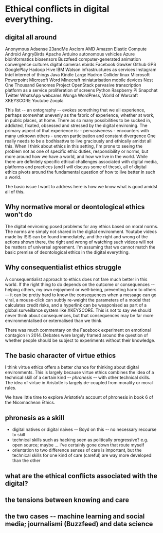 # Ethical conflicts in digital everything. 

## digital all around

 Anonymous
 Adsense
 23andMe
 Axciom
 AMD
 Amazon Elastic Compute
 Android
 AngryBirds
 Apache
 Arduino
 autonomous vehicles
 Azure
 bioinformatics
 biosensors
 Buzzfeed
 computer-generated animation
 convergence cultures
 digital cameras
 ebirds
 Facebook
 Gawker
 Github
 GPS
 GooglePlay
 Hadoop
 Hive
 IBM Watson
 infrastructures as services
 Instagram
 Intel
 internet of things
 Java
 Kindle
 Large Hadron Collider
 linux
 Microsoft Powerpoint
 Microsoft Word
 Minecraft
 miniaturisation
 mobile devices
 Nest
 One Thousand Genomes Project
 OpenStack
 pervasive transcription
 platform as a service
 proliferation of screens
 Python
 Raspberry Pi
 Snapchat
 Twitter
 WhatsApp
 webcams
 Wonga
 WordPress, 
 World of Warcraft
 XKEYSCORE
 Youtube
 Zoopla

This list -- an ontography --  evokes something that we all experience, perhaps somewhat unevenly as the fabric of experience, whether at work, in public places, at home. There as so many possibilities to be sucked in, addicted, fixated, obsessed and stressed by the digital environing. The primary aspect of that experience is:
    - pervasiveness
    - encounters with many unknown others
    - uneven participation and constant divergence
One really needs to be a bodhisattva to live graciously and ethically amidst all this. 
When I think about ethics in this setting, I'm prone to seeing the problem not as one of specific ethic duties, responsibility or norms, but more around how we have a world, and how we live in the world. While there are definitely specific ethical challenges associated with digital media, platforms and practices (and I will discuss some of these), all of digital ethics pivots around the fundamental question of how to live better in such a world. 

The basic issue I want to address here is how we know what is good amidst all of this. 

## Why normative moral or deontological ethics won't do

The digital environing posed problems for any ethics based on moral norms. The norms are simply not shared in the digital environment. Youtube videos made by ISIS can be found immediately, and the right and wrong of the actions shown there, the right and wrong of watching such videos will not be matters of universal agreement. I'm assuming that we cannot match the basic premise of deontological ethics in the digital everything.   

## Why consequentialist ethics struggle

A consequentialist approach to ethics does not fare much better in this world. If the right thing to do depends on the outcome or consequences -- helping others, my own enjoyment or well-being, preventing harm to others -- it can be pretty hard to know the consequences when a message can go viral,  a mouse-click can subtly re-weight the parameters of a model that  calculates credit risks, and a hyperlink can be weaponised as part of a global surveillance system like XKEYSCORE. This is not to say we should never think about consequences, but that consequences may be far more environmentalised or externalised than we think.    

There was much commentary on the Facebook experiment on emotional contagion in 2014. Debates were largely framed around the question of whether people should be subject to experiments without their knowledge. 

## The basic character of virtue ethics

I think virtue ethics offers a better chance for thinking about digital environments. This is largely because virtue ethics combines the idea of a technical skill of a certain kind  -- *phronesis* -- with other technical skills. The idea of virtue in Aristotle is largely de-coupled from morality or moral rules.  

We have little time to explore Aristotle's account of phronesis in book 6 of the Nicomachean Ethics. 


## phronesis as a skill

- digital natives or digital naives -- Boyd on this -- no necessary recourse to skill
- technical skills such as hacking seen as politically progressive? e.g. open source; maybe ... I've certainly gone down that route myself
- orientation to two difference senses of care is important, but the technical skills for one kind of care (careful) are way more developed than the other

## what are the ethical conflicts associated with the digital?

## the tensions between knowing and care

## the two cases -- machine learning and social media; journalismi (Buzzfeed) and data science

